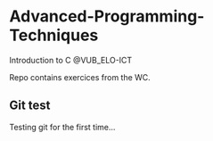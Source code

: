 # Advanced-Programming-Techniques
Introduction to C @VUB_ELO-ICT

Repo contains exercices from the WC.

## Git test

Testing git for the first time...